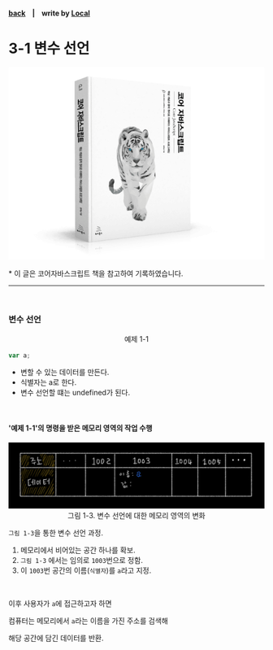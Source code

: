 <p>

#### [back](../../../README.md) &nbsp;&nbsp; | &nbsp;&nbsp; write by [Local](https://github.com/blocallee)

</p>

# 3-1 변수 선언

<p align="center">
    <img src="../../../image/main.png">
<p> * 이 글은 코어자바스크립트 책을 참고하여 기록하였습니다. </p>
</p>

---

<br>

### 변수 선언

<p align="center">예제 1-1</p>

```jsx
var a;
```

- 변할 수 있는 데이터를 만든다.
- 식별자는 a로 한다.
- 변수 선언할 떄는 undefined가 된다.

<br>

#### '예제 1-1'의 명령을 받은 메모리 영역의 작업 수행

<p align="center">
  <img src="../../../image/01.데이터타입/variable_memory_1-3.jpeg">
그림 1-3. 변수 선언에 대한 메모리 영역의 변화
</p>
<p>

`그림 1-3`을 통한 변수 선언 과정.

</p>

1. 메모리에서 비어있는 공간 하나를 확보.
2. `그림 1-3` 에서는 임의로 `1003`번으로 정함.
3. 이 `1003`번 공간의 이름(`식별자`)를 `a`라고 지정.

<br>

<p>

이후 사용자가 `a`에 접근하고자 하면

</p>
<p>

컴퓨터는 메모리에서 `a`라는 이름을 가진 주소를 검색해

</p>
<p>해당 공간에 담긴 데이터를 반환.</p>
